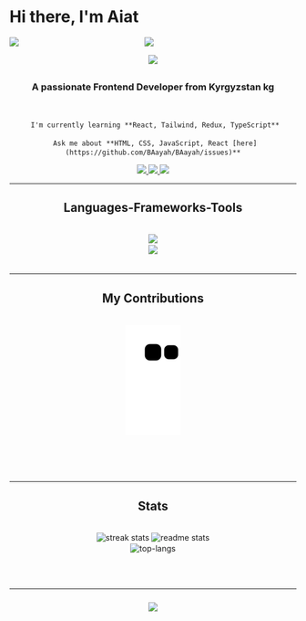 # Hi there, I'm Aiat

<img align="left" width="47%" src="https://github-readme-stats.vercel.app/api?username=BAayah&show_icons=true&theme=gruvbox" />

<img align="left" width="47%" src="https://github-readme-stats.vercel.app/api/top-langs/?username=BAayah&layout=compact" />
<div>
   <h1 align="center"?
    <a href="https://git.io/typing-svg">
        <img src="https://readme-typing-svg.herokuapp.com/?font=Righteous&size=35&center=true&vCenter=true&width=500&height=70&duration=4000&lines=Hi+There!;+I'm+Aiat+Iiazalieva!" />
    </a>
   </h1>

   <h3 align="center">A passionate Frontend Developer from Kyrgyzstan kg</h3>
</div>

<br/>

<div align="center">

     I'm currently learning **React, Tailwind, Redux, TypeScript**

     Ask me about **HTML, CSS, JavaScript, React [here](https://github.com/BAayah/BAayah/issues)**

</div>

<div align="center">
    <a href="mailto:aiatiiazalieva@gmail.com">
      <img src="https://img.shields.io/badge/Gmail-333333?style=for-the-badge&logo=gmail&logoColor=red" target="_blank" />
    </a>
    <a href=https://in.linkedin.com/in/aiat-iiazalieva-7b8467108/" targte="_blank">
       <img src="https://img.shields.io/badge/LinkedIn-0077B5?style=for-the-badge&logo=linkedin&logoColor=white" target="_blank" />
    </a>
    <a href="https://BAayah.github.io" target="_blank">
       <img src="https://img.shields.io/badge/Portfolio-FF5722?style=for-the-badge&logo=todoist&logoColor=white" target="_blank" /> 
    </a>
 </div>

 <hr/>

 <h2 align="center"> Languages-Frameworks-Tools </h2>
 <br/>
 <div align="center">
    <a href="https://skillicons.dev">
        <img src="https://skillicons.dev/icons?i=github,javascript" /><br>
        <img src="https://skillicons.dev/icons?i=react,bootstrap,framer-motion,mui,html,css,vscode,figma,git" />
    </a>
 </div>

 <br/>
 <hr/>

 <div align="center">
     <h2> My Contributions </h2>
     <br>
     <img alt="snake eating my contributions" src="https://raw.githubusercontent.com/BAayah/BAayah/output/github-contribution-grid-snake.svg" /> 
    
 <br/><br/><br/>
 </div>

 <hr/>

 <h2 align="center"> Stats </h2>
 <br>
 <div align=center>
    <img width=390 src="https://streak-stats.demolab.com?user=BAayah&count_private=true&theme=react&border_radius=10" alt="streak stats"/>
    <img width=390 src="https://github-readme-stats-BAayah.vercel.app/api?username=BAayah&count_private=true&show_icons=true&theme=react&rank_icon=github&border_radius=10" alt="readme stats" />
<br/>
    <img width=325 align="center" src="https://github-readme-stats-BAayah.vercel.app/api/top-langs/? 
     username=BAayah&hide=HTML&langs_count=8&layout=compact&theme=react&border_radius=10&size_weight=0.5&count_weight=0.5&exclude_repo=github-readme-stats" 
     alt="top-langs" />
</div>

 <br/><br/>
 <hr/>

 <h3 align="center">
   <a href="https://git.io/typing-svg"> 
    <img src="https://readme/typing-svg.herokuapp.com/?     font=Righteous&size=25&center=true&vCenter=true&width=500&height=70&duration=4000&lines=Thanks+for+visiting!;+Shoot+me+a+message+on+Linkedin!;I'm+always+down+to+collaborate+:)">
   </a>
 </h3>

 <br/>
       
